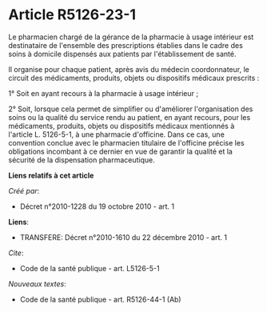 # Article R5126-23-1

Le pharmacien chargé de la gérance de la pharmacie à usage intérieur est destinataire de l'ensemble des prescriptions
établies dans le cadre des soins à domicile dispensés aux patients par l'établissement de santé. 

Il organise pour chaque patient, après avis du médecin coordonnateur, le circuit des médicaments, produits, objets ou
dispositifs médicaux prescrits : 

1° Soit en ayant recours à la pharmacie à usage intérieur ; 

2° Soit, lorsque cela permet de simplifier ou d'améliorer l'organisation des soins ou la qualité du service rendu au patient,
en ayant recours, pour les médicaments, produits, objets ou dispositifs médicaux mentionnés à l'article L. 5126-5-1, à une
pharmacie d'officine. Dans ce cas, une convention conclue avec le pharmacien titulaire de l'officine précise les obligations
incombant à ce dernier en vue de garantir la qualité et la sécurité de la dispensation pharmaceutique.

**Liens relatifs à cet article**

_Créé par_:

  - Décret n°2010-1228 du 19 octobre 2010 - art. 1

**Liens**:

  - TRANSFERE: Décret n°2010-1610 du 22 décembre 2010 - art. 1

_Cite_:

  - Code de la santé publique - art. L5126-5-1

_Nouveaux textes_:

  - Code de la santé publique - art. R5126-44-1 (Ab)
